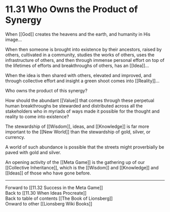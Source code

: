 # 11.31 Who Owns the Product of Synergy

When [[God]] creates the heavens and the earth, and humanity in His image...

When then someone is brought into existence by their ancestors, raised by others, cultivated in a community, studies the works of others, uses the infrastructure of others, and then through immense personal effort on top of the lifetimes of efforts and breakthroughs of others, has an [[Idea]]…

When the idea is then shared with others, elevated and improved, and through collective effort and insight a green shoot comes into [[Reality]]… 

Who owns the product of this synergy? 

How should the abundant [[Value]] that comes through these perpetual human breakthroughs be stewarded and distributed across all the stakeholders who in myriads of ways made it possible for the thought and reality to come into existence?

The stewardship of [[Wisdom]], ideas, and [[Knowledge]] is far more important to the [[New World]] than the stewardship of gold, silver, or currency. 

A world of such abundance is possible that the streets might proverbially be paved with gold and silver.

An opening activity of the [[Meta Game]] is the gathering up of our [[Collective Inheritance]], which is the [[Wisdom]] and [[Knowledge]] and [[Ideas]] of those who have gone before.

___

Forward to [[11.32 Success in the Meta Game]]  
Back to [[11.30 When Ideas Procreate]]  
Back to table of contents [[The Book of Lionsberg]]  
Onward to other [[Lionsberg Wiki Books]]  